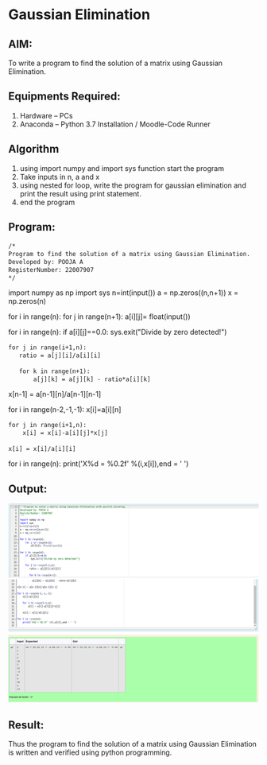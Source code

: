 # Gaussian Elimination

## AIM:
To write a program to find the solution of a matrix using Gaussian Elimination.

## Equipments Required:
1. Hardware – PCs
2. Anaconda – Python 3.7 Installation / Moodle-Code Runner

## Algorithm
1. using import numpy and import sys function start the program
2. Take inputs in n, a and x
3. using nested for loop, write the program for gaussian elimination and print the result using print statement.
4. end the program

## Program:
```
/*
Program to find the solution of a matrix using Gaussian Elimination.
Developed by: POOJA A
RegisterNumber: 22007907
*/
```
import numpy as np
import sys
n=int(input())
a = np.zeros((n,n+1))
x = np.zeros(n)

for i in range(n):
    for j in range(n+1):
        a[i][j]= float(input())
        
for i in range(n):
    if a[i][j]==0.0:
        sys.exit("Divide by zero detected!")
        
    for j in range(i+1,n):
       ratio = a[j][i]/a[i][i]
        
       for k in range(n+1):
           a[j][k] = a[j][k] - ratio*a[i][k]
                
x[n-1] = a[n-1][n]/a[n-1][n-1]

for i in range(n-2,-1,-1):
    x[i]=a[i][n]
    
    for j in range(i+1,n):
        x[i] = x[i]-a[i][j]*x[j]
        
    x[i] = x[i]/a[i][i]
    
for i in range(n):
    print('X%d = %0.2f' %(i,x[i]),end = ' ')


## Output:
![gaussian elimination](./gaussian1.png)
![gausssianelimination](./gaussain%202.png)


## Result:
Thus the program to find the solution of a matrix using Gaussian Elimination is written and verified using python programming.


